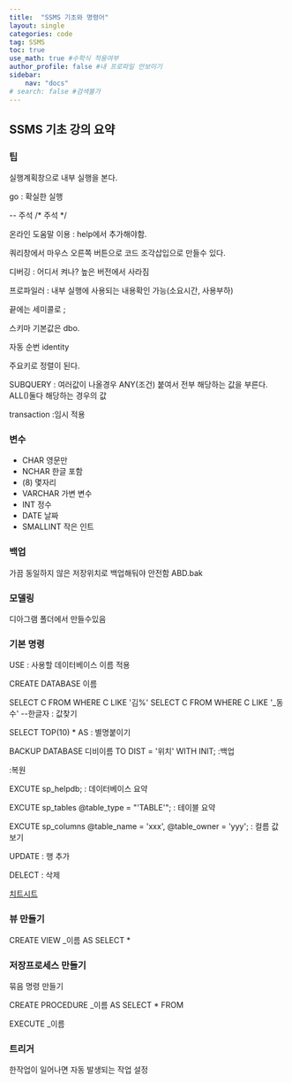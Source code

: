 ```yaml
---
title:  "SSMS 기초와 명령어"
layout: single
categories: code
tag: SSMS
toc: true
use_math: true #수학식 적용여부
author_profile: false #내 프로파일 안보이기
sidebar:
    nav: "docs" 
# search: false #검색불가
---
```


## SSMS 기초 강의 요약
### 팁
실행계획창으로 내부 실행을 본다.

go
: 확실한 실행

-- 주석
/*
주석
*/

온라인 도움말 이용
: help에서 추가해야함.

쿼리창에서 마우스 오른쪽 버튼으로 코드 조각삽입으로 만들수 있다.

디버깅 
: 어디서 켜나? 높은 버전에서 사라짐

프로파일러
: 내부 실행에 사용되는 내용확인 가능(소요시간, 사용부하)

끝에는 세미콜로 ;

스키마 기본값은 dbo.

자동 순번 identity

주요키로 정렬이 된다.

SUBQUERY
: 여러값이 나올경우 ANY(조건) 붙여서 전부 해당하는 값을 부른다. ALL()둘다 해당하는 경우의 값

transaction 
:임시 적용

### 변수
* CHAR 영문만 
* NCHAR 한글 포함
* (8) 몇자리
* VARCHAR 가변 변수
* INT 정수
* DATE 날짜
* SMALLINT 작은 인트

### 백업

가끔 동일하지 않은 저장위치로 백업해둬야 안전함
ABD.bak

### 모델링
디아그램 폴더에서 만들수있음

### 기본 명령
USE
: 사용할 데이터베이스 이름 적용

CREATE DATABASE 이름

SELECT C FROM WHERE C LIKE '김%' 
SELECT C FROM WHERE C LIKE '_동수' --한글자
: 값찾기

SELECT TOP(10) * AS
: 별명붙이기

BACKUP DATABASE 디비이름 TO DIST = '위치' WITH INIT;
:백업


:복원

EXCUTE sp_helpdb;
: 데이터베이스 요약

EXCUTE sp_tables 
    @table_type = "'TABLE'";
: 테이블 요약

EXCUTE sp_columns 
    @table_name = 'xxx',
    @table_owner = 'yyy';
: 컬름 값 보기

UPDATE 
: 행 추가

DELECT
: 삭제



[치트시트](D:\python\SQL-cheat-sheet.pdf)
### 뷰 만들기
CREATE VIEW _이름
AS SELECT *

### 저장프로세스 만들기
묶음 명령 만들기

CREATE PROCEDURE _이름
AS  SELECT * FROM

EXECUTE _이름

### 트리거
한작업이 일어나면 자동 발생되는 작업 설정

